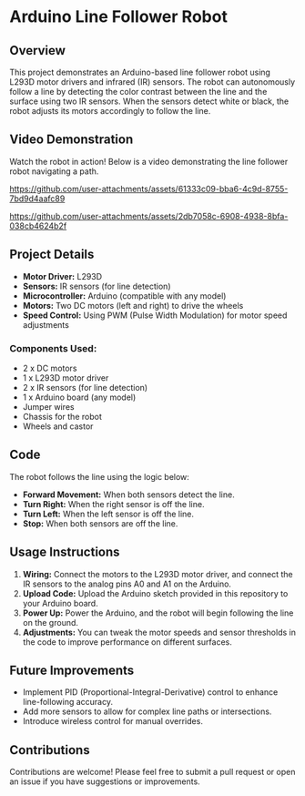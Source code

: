 # Arduino Line Follower Robot

## Overview

This project demonstrates an Arduino-based line follower robot using L293D motor drivers and infrared (IR) sensors. The robot can autonomously follow a line by detecting the color contrast between the line and the surface using two IR sensors. When the sensors detect white or black, the robot adjusts its motors accordingly to follow the line.

## Video Demonstration

Watch the robot in action! Below is a video demonstrating the line follower robot navigating a path.


https://github.com/user-attachments/assets/61333c09-bba6-4c9d-8755-7bd9d4aafc89




https://github.com/user-attachments/assets/2db7058c-6908-4938-8bfa-038cb4624b2f



## Project Details

- **Motor Driver:** L293D
- **Sensors:** IR sensors (for line detection)
- **Microcontroller:** Arduino (compatible with any model)
- **Motors:** Two DC motors (left and right) to drive the wheels
- **Speed Control:** Using PWM (Pulse Width Modulation) for motor speed adjustments

### Components Used:
- 2 x DC motors
- 1 x L293D motor driver
- 2 x IR sensors (for line detection)
- 1 x Arduino board (any model)
- Jumper wires
- Chassis for the robot
- Wheels and castor

## Code

The robot follows the line using the logic below:

- **Forward Movement:** When both sensors detect the line.
- **Turn Right:** When the right sensor is off the line.
- **Turn Left:** When the left sensor is off the line.
- **Stop:** When both sensors are off the line.

## Usage Instructions

1. **Wiring:** Connect the motors to the L293D motor driver, and connect the IR sensors to the analog pins A0 and A1 on the Arduino.
2. **Upload Code:** Upload the Arduino sketch provided in this repository to your Arduino board.
3. **Power Up:** Power the Arduino, and the robot will begin following the line on the ground.
4. **Adjustments:** You can tweak the motor speeds and sensor thresholds in the code to improve performance on different surfaces.

## Future Improvements

- Implement PID (Proportional-Integral-Derivative) control to enhance line-following accuracy.
- Add more sensors to allow for complex line paths or intersections.
- Introduce wireless control for manual overrides.

## Contributions

Contributions are welcome! Please feel free to submit a pull request or open an issue if you have suggestions or improvements.
